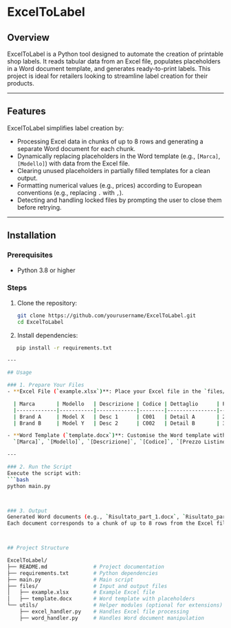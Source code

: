 # ExcelToLabel

## Overview
ExcelToLabel is a Python tool designed to automate the creation of printable shop labels. It reads tabular data from an Excel file, populates placeholders in a Word document template, and generates ready-to-print labels. This project is ideal for retailers looking to streamline label creation for their products.

---

## Features
ExcelToLabel simplifies label creation by:
- Processing Excel data in chunks of up to 8 rows and generating a separate Word document for each chunk.
- Dynamically replacing placeholders in the Word template (e.g., `[Marca]`, `[Modello]`) with data from the Excel file.
- Clearing unused placeholders in partially filled templates for a clean output.
- Formatting numerical values (e.g., prices) according to European conventions (e.g., replacing `.` with `,`).
- Detecting and handling locked files by prompting the user to close them before retrying.

---

## Installation

### Prerequisites
- Python 3.8 or higher

### Steps
1. Clone the repository:
   ```bash
   git clone https://github.com/yourusername/ExcelToLabel.git
   cd ExcelToLabel

2. Install dependencies:
``` bash
   pip install -r requirements.txt

---

## Usage

### 1. Prepare Your Files
- **Excel File (`example.xlsx`)**: Place your Excel file in the `files/` directory. It should contain columns like:

  | Marca       | Modello   | Descrizione | Codice | Dettaglio      | Prezzo Listino | Prezzo Scontato |
  |-------------|-----------|-------------|--------|----------------|----------------|-----------------|
  | Brand A     | Model X   | Desc 1      | C001   | Detail A       | 200.50         | 150             |
  | Brand B     | Model Y   | Desc 2      | C002   | Detail B       | 300.75         | 250.00          |

- **Word Template (`template.docx`)**: Customise the Word template with placeholders like:
  `[Marca]`, `[Modello]`, `[Descrizione]`, `[Codice]`, `[Prezzo Listino]`, `[Prezzo Scontato]`.

---

### 2. Run the Script
Execute the script with:
```bash
python main.py



### 3. Output
Generated Word documents (e.g., `Risultato_part_1.docx`, `Risultato_part_2.docx`) will appear in the files/ directory.
Each document corresponds to a chunk of up to 8 rows from the Excel file.



## Project Structure

ExcelToLabel/
├── README.md               # Project documentation
├── requirements.txt        # Python dependencies
├── main.py                 # Main script
├── files/                  # Input and output files
│   ├── example.xlsx        # Example Excel file
│   ├── template.docx       # Word template with placeholders
└── utils/                  # Helper modules (optional for extensions)
    ├── excel_handler.py    # Handles Excel file processing
    ├── word_handler.py     # Handles Word document manipulation


